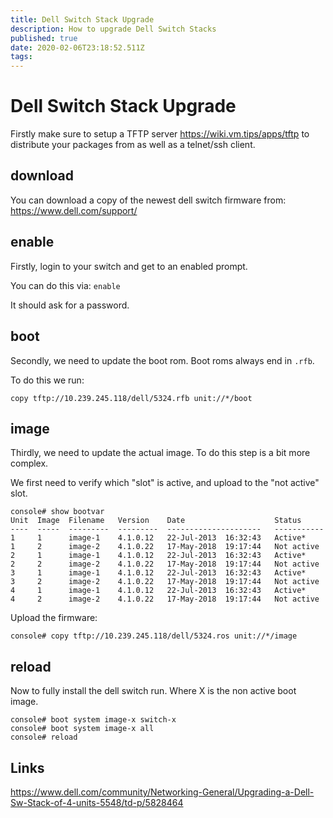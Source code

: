 ```yaml
---
title: Dell Switch Stack Upgrade
description: How to upgrade Dell Switch Stacks
published: true
date: 2020-02-06T23:18:52.511Z
tags: 
---
```


# Dell Switch Stack Upgrade

Firstly make sure to setup a TFTP server https://wiki.vm.tips/apps/tftp to distribute your packages from as well as a telnet/ssh client.

## download

You can download a copy of the newest dell switch firmware from: https://www.dell.com/support/

## enable

Firstly, login to your switch and get to an enabled prompt.

You can do this via:
```enable```

It should ask for a password.

## boot

Secondly, we need to update the boot rom. Boot roms always end in ```.rfb```.

To do this we run:
```
copy tftp://10.239.245.118/dell/5324.rfb unit://*/boot
```


## image

Thirdly, we need to update the actual image. To do this step is a bit more complex. 

We first need to verify which "slot" is active, and upload to the "not active" slot.

```
console# show bootvar
Unit  Image  Filename   Version    Date                    Status
----  -----  ---------  ---------  ---------------------   -----------
1     1      image-1    4.1.0.12   22-Jul-2013  16:32:43   Active*
1     2      image-2    4.1.0.22   17-May-2018  19:17:44   Not active
2     1      image-1    4.1.0.12   22-Jul-2013  16:32:43   Active*
2     2      image-2    4.1.0.22   17-May-2018  19:17:44   Not active
3     1      image-1    4.1.0.12   22-Jul-2013  16:32:43   Active*
3     2      image-2    4.1.0.22   17-May-2018  19:17:44   Not active
4     1      image-1    4.1.0.12   22-Jul-2013  16:32:43   Active*
4     2      image-2    4.1.0.22   17-May-2018  19:17:44   Not active
```

Upload the firmware:
```
console# copy tftp://10.239.245.118/dell/5324.ros unit://*/image
```

## reload

Now to fully install the dell switch run. Where X is the non active boot image.

```
console# boot system image-x switch-x
console# boot system image-x all
console# reload
```

## Links
https://www.dell.com/community/Networking-General/Upgrading-a-Dell-Sw-Stack-of-4-units-5548/td-p/5828464

